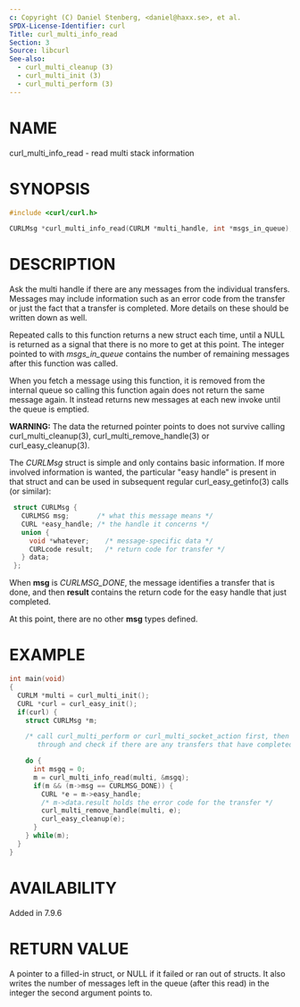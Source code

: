 ```yaml
---
c: Copyright (C) Daniel Stenberg, <daniel@haxx.se>, et al.
SPDX-License-Identifier: curl
Title: curl_multi_info_read
Section: 3
Source: libcurl
See-also:
  - curl_multi_cleanup (3)
  - curl_multi_init (3)
  - curl_multi_perform (3)
---
```


# NAME

curl_multi_info_read - read multi stack information

# SYNOPSIS

~~~c
#include <curl/curl.h>

CURLMsg *curl_multi_info_read(CURLM *multi_handle, int *msgs_in_queue);
~~~

# DESCRIPTION

Ask the multi handle if there are any messages from the individual
transfers. Messages may include information such as an error code from the
transfer or just the fact that a transfer is completed. More details on these
should be written down as well.

Repeated calls to this function returns a new struct each time, until a NULL
is returned as a signal that there is no more to get at this point. The
integer pointed to with *msgs_in_queue* contains the number of remaining
messages after this function was called.

When you fetch a message using this function, it is removed from the internal
queue so calling this function again does not return the same message
again. It instead returns new messages at each new invoke until the queue is
emptied.

**WARNING:** The data the returned pointer points to does not survive
calling curl_multi_cleanup(3), curl_multi_remove_handle(3) or
curl_easy_cleanup(3).

The *CURLMsg* struct is simple and only contains basic information. If
more involved information is wanted, the particular "easy handle" is present
in that struct and can be used in subsequent regular
curl_easy_getinfo(3) calls (or similar):

~~~c
 struct CURLMsg {
   CURLMSG msg;       /* what this message means */
   CURL *easy_handle; /* the handle it concerns */
   union {
     void *whatever;    /* message-specific data */
     CURLcode result;   /* return code for transfer */
   } data;
 };
~~~
When **msg** is *CURLMSG_DONE*, the message identifies a transfer that
is done, and then **result** contains the return code for the easy handle
that just completed.

At this point, there are no other **msg** types defined.

# EXAMPLE

~~~c
int main(void)
{
  CURLM *multi = curl_multi_init();
  CURL *curl = curl_easy_init();
  if(curl) {
    struct CURLMsg *m;

    /* call curl_multi_perform or curl_multi_socket_action first, then loop
       through and check if there are any transfers that have completed */

    do {
      int msgq = 0;
      m = curl_multi_info_read(multi, &msgq);
      if(m && (m->msg == CURLMSG_DONE)) {
        CURL *e = m->easy_handle;
        /* m->data.result holds the error code for the transfer */
        curl_multi_remove_handle(multi, e);
        curl_easy_cleanup(e);
      }
    } while(m);
  }
}
~~~

# AVAILABILITY

Added in 7.9.6

# RETURN VALUE

A pointer to a filled-in struct, or NULL if it failed or ran out of
structs. It also writes the number of messages left in the queue (after this
read) in the integer the second argument points to.
